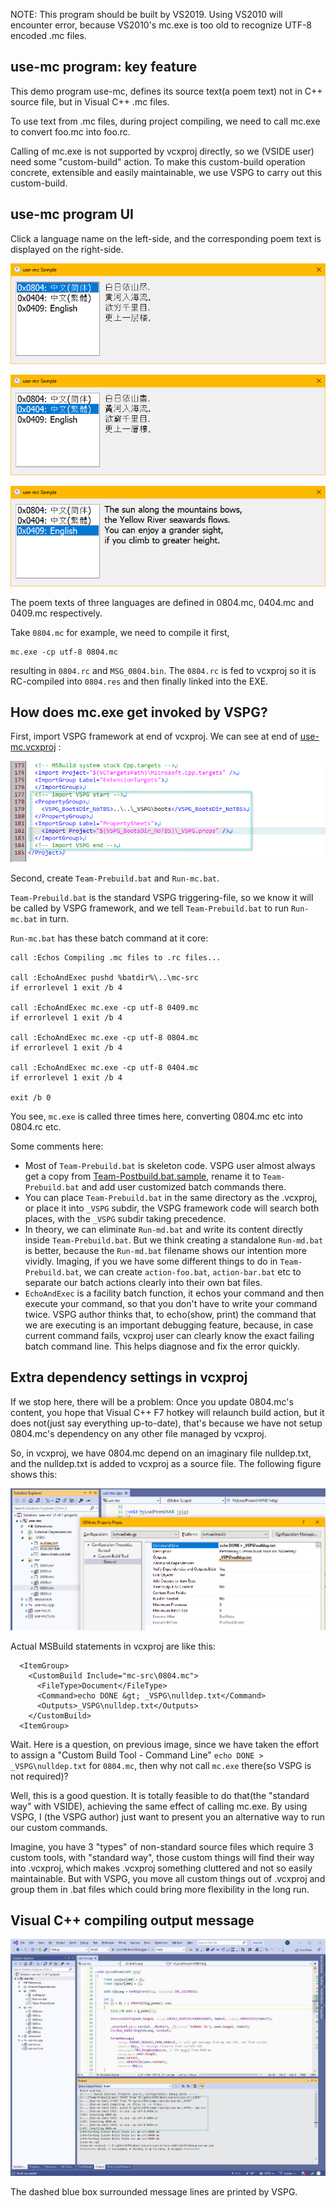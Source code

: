 NOTE: This program should be built by VS2019. Using VS2010 will encounter error, because VS2010's mc.exe is too old to recognize UTF-8 encoded .mc files.

## use-mc program: key feature

This demo program use-mc, defines its source text(a poem text) not in C++ source file, but in Visual C++ .mc files.

To use text from .mc files, during project compiling, we need to call mc.exe to convert foo.mc into foo.rc.

Calling of mc.exe is not supported by vcxproj directly, so we (VSIDE user) need some "custom-build" action. To make this custom-build operation concrete, extensible and easily maintainable, we use VSPG to carry out this custom-build.

## use-mc program UI

Click a language name on the left-side, and the corresponding poem text is displayed on the right-side.

![ui-0804](doc/ui-0804.png)

![ui-0404](doc/ui-0404.png)

![ui-0409](doc/ui-0409.png)

The poem texts of three languages are defined in 0804.mc, 0404.mc and 0409.mc respectively.

Take `0804.mc` for example, we need to compile it first,

```
mc.exe -cp utf-8 0804.mc
```

resulting in `0804.rc` and `MSG_0804.bin`. The `0804.rc` is fed to vcxproj so it is RC-compiled into `0804.res` and then finally linked into the EXE.



## How does mc.exe get invoked by VSPG?

First, import VSPG framework at end of vcxproj. We can see at end of [use-mc.vcxproj](use-mc.vcxproj) :

![Import VSPG framework at end of vcxproj](doc/import-vspg.png)

Second, create `Team-Prebuild.bat` and `Run-mc.bat`.

`Team-Prebuild.bat` is the standard VSPG triggering-file, so we know it will be called by VSPG framework, and we tell `Team-Prebuild.bat` to run `Run-mc.bat` in turn.

`Run-mc.bat` has these batch command at it core:

```
call :Echos Compiling .mc files to .rc files...

call :EchoAndExec pushd %batdir%\..\mc-src
if errorlevel 1 exit /b 4

call :EchoAndExec mc.exe -cp utf-8 0409.mc
if errorlevel 1 exit /b 4

call :EchoAndExec mc.exe -cp utf-8 0804.mc
if errorlevel 1 exit /b 4

call :EchoAndExec mc.exe -cp utf-8 0404.mc
if errorlevel 1 exit /b 4

exit /b 0
```

You see, `mc.exe` is called three times here, converting 0804.mc etc into 0804.rc etc.

Some comments here:

- Most of `Team-Prebuild.bat` is skeleton code. VSPG user almost always get a copy from [Team-Postbuild.bat.sample](/_VSPG/samples/Team-Postbuild.bat.sample), rename it to `Team-Prebuild.bat` and add user customized batch commands there.
- You can place `Team-Prebuild.bat` in the same directory as the .vcxproj, or place it into `_VSPG` subdir, the VSPG framework code will search both places, with the `_VSPG` subdir taking precedence.
- In theory, we can eliminate `Run-md.bat` and write its content directly inside `Team-Prebuild.bat`. But we think creating a standalone `Run-md.bat` is better, because the `Run-md.bat` filename shows our intention more vividly. Imaging, if you we have some different things to do in  `Team-Prebuild.bat`, we can create `action-foo.bat`, `action-bar.bat` etc to separate our batch actions clearly into their own bat files.
- `EchoAndExec` is a facility batch function, it echos your command and then execute your command, so that you don't have to write your command twice. VSPG author thinks that, to echo(show, print) the command that we are executing is an important debugging feature, because, in case current command fails, vcxproj user can clearly know the exact failing batch command line. This helps diagnose and fix the error quickly.



## Extra dependency settings in vcxproj 

If we stop here, there will be a problem: Once you update 0804.mc's content, you hope that Visual C++ F7 hotkey will relaunch build action, but it does not(just say everything up-to-date), that's because we have not setup 0804.mc's dependency on any other file managed by vcxproj.

So, in vcxproj, we have 0804.mc depend on an imaginary file nulldep.txt, and the nulldep.txt is added to vcxproj as a source file. The following figure shows this:

![dulldep.txt](doc/nulldep.png)

Actual MSBuild statements in vcxproj are like this:

```
  <ItemGroup>
    <CustomBuild Include="mc-src\0804.mc">
      <FileType>Document</FileType>
      <Command>echo DONE &gt; _VSPG\nulldep.txt</Command>
      <Outputs>_VSPG\nulldep.txt</Outputs>
    </CustomBuild>
  <ItemGroup>
```

Wait. Here is a question, on previous image, since we have taken the effort to assign a "Custom Build Tool - Command Line" `echo DONE > _VSPG\nulldep.txt` for `0804.mc`, then why not call `mc.exe` there(so VSPG is not required)?

Well, this is a good question. It is totally feasible to do that(the "standard way" with VSIDE), achieving the same effect of calling mc.exe. By using VSPG, I (the VSPG author) just want to present you an alternative way to run our custom commands.

Imagine, you have 3 "types" of non-standard source files which require 3 custom tools, with "standard way", those custom things will find their way into .vcxproj, which makes .vcxproj something cluttered and not so easily maintainable. But with VSPG, you move all custom things out of .vcxproj and group them in .bat files which could bring more flexibility in the long run.


## Visual C++ compiling output message

![Visual C++ compiling output message](doc/use-mc-vspg-output-message.png)

The dashed blue box surrounded message lines are printed by VSPG.
